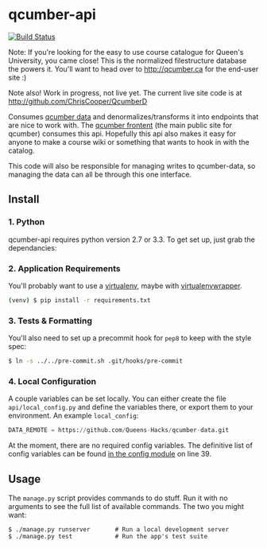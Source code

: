 qcumber-api
===========

[![Build Status](https://travis-ci.org/Queens-Hacks/qcumber-api.png)](https://travis-ci.org/Queens-Hacks/qcumber-api)

Note: If you're looking for the easy to use course catalogue for Queen's University, you came close! This is the normalized filestructure database the powers it. You'll want to head over to http://qcumber.ca for the end-user site :)

Note also! Work in progress, not live yet. The current live site code is at http://github.com/ChrisCooper/QcumberD


Consumes [qcumber data](https://github.com/Queens-Hacks/qcumber-data) and denormalizes/transforms it into endpoints that are nice to work with. The [qcumber frontent](https://github.com/Queens-Hacks/qcumber-frontend) (the main public site for qcumber) consumes this api. Hopefully this api also makes it easy for anyone to make a course wiki or something that wants to hook in with the catalog.

This code will also be responsible for managing writes to qcumber-data, so managing the data can all be through this one interface.


Install
-------


### 1. Python

qcumber-api requires python version 2.7 or 3.3. To get set up, just grab the dependancies:


### 2. Application Requirements

You'll probably want to use a [virtualenv](http://www.virtualenv.org/en/latest/), maybe with [virtualenvwrapper](http://virtualenvwrapper.readthedocs.org/en/latest/).

```bash
(venv) $ pip install -r requirements.txt
```


### 3. Tests & Formatting

You'll also need to set up a precommit hook for `pep8` to keep with the style spec:

```bash
$ ln -s ../../pre-commit.sh .git/hooks/pre-commit
```

### 4. Local Configuration

A couple variables can be set locally. You can either create the file `api/local_config.py` and define the variables there, or export them to your environment. An example `local_config`:

```python
DATA_REMOTE = https://github.com/Queens-Hacks/qcumber-data.git
```

At the moment, there are no required config variables. The definitive list of config variables can be found [in the config module](api/config.py#L39) on line 39.


Usage
-----

The `manage.py` script provides commands to do stuff. Run it with no arguments to see the full list of available commands. The two you might want:

```
$ ./manage.py runserver       # Run a local development server
$ ./manage.py test            # Run the app's test suite
```
